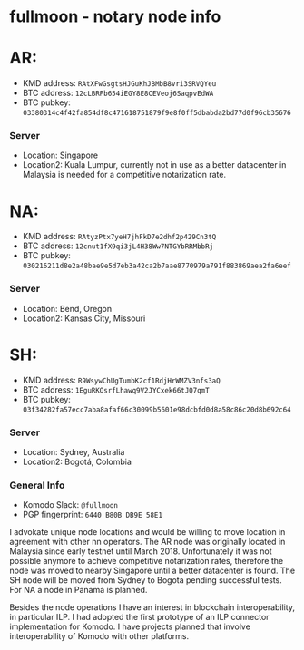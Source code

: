# fullmoon - notary node info

# AR:
* KMD address: `RAtXFwGsgtsHJGuKhJBMbB8vri3SRVQYeu`
* BTC address: `12cLBRPb654iEGY8E8CEVeoj6SaqpvEdWA`
* BTC pubkey: `03380314c4f42fa854df8c471618751879f9e8f0ff5dbabda2bd77d0f96cb35676`

### Server
* Location: Singapore
* Location2: Kuala Lumpur, currently not in use as a better datacenter in Malaysia is needed for a competitive notarization rate.

# NA:
* KMD address: `RAtyzPtx7yeH7jhFkD7e2dhf2p429Cn3tQ`
* BTC address: `12cnut1fX9qi3jL4H38Ww7NTGYbRRMbbRj`
* BTC pubkey: `030216211d8e2a48bae9e5d7eb3a42ca2b7aae8770979a791f883869aea2fa6eef`

### Server
* Location: Bend, Oregon
* Location2: Kansas City, Missouri

# SH:
* KMD address: `R9WsywChUgTumbK2cf1RdjHrWMZV3nfs3aQ`
* BTC address: `1EguRKQsrfLhawq9V2JYCxek66tJQ7qmT`
* BTC pubkey: `03f34282fa57ecc7aba8afaf66c30099b5601e98dcbfd0d8a58c86c20d8b692c64`

### Server
* Location: Sydney, Australia
* Location2: Bogotá, Colombia

### General Info

* Komodo Slack: `@fullmoon`
* PGP fingerprint: `6440 B80B DB9E 58E1`

I advokate unique node locations and would be willing to move location in agreement with other nn operators. The AR node was originally located in Malaysia since early testnet until March 2018. Unfortunately it was not possible anymore to achieve competitive notarization rates, therefore the node was moved to nearby Singapore until a better datacenter is found. The SH node will be moved from Sydney to Bogota pending successful tests. For NA a node in Panama is planned.

Besides the node operations I have an interest in blockchain interoperability, in particular ILP. I had adopted the first prototype of an ILP connector implementation for Komodo. I have projects planned that involve interoperability of Komodo with other platforms. 

